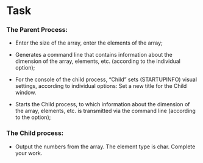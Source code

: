 # Task

### The Parent Process: 
- Enter the size of the array, enter the elements of the array;
- Generates a command line that contains information about the dimension of the array, elements, etc. (according to the individual option);
- For the console of the child process, “Child” sets (STARTUPINFO) visual settings, according to individual options: Set a new title for the Child window.

- Starts the Child process, to which information about the dimension of the array, elements, etc. is transmitted via the command line (according to the option);

### The Child process:
- Output the numbers from the array. The element type is char. Complete your work.